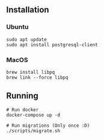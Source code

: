 ## Installation

### Ubuntu
```
sudo apt update
sudo apt install postgresql-client
```

### MacOS
```
brew install libpq
brew link --force libpq
```


## Running
```
# Run docker
docker-compose up -d

# Run migrations (Only once :D) 
./scripts/migrate.sh
```


